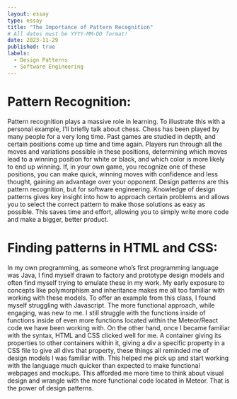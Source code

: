 ```yaml
---
layout: essay
type: essay
title: "The Importance of Pattern Recognition"
# All dates must be YYYY-MM-DD format!
date: 2023-11-29
published: true
labels:
  - Design Patterns
  - Software Engineering
---
```

# Pattern Recognition:

Pattern recognition plays a massive role in learning. To illustrate this with a personal example, I’ll briefly talk about chess. Chess has been played by many people for a very long time. Past games are studied in depth, and certain positions come up time and time again. Players run through all the moves and variations possible in these positions, determining which moves lead to a winning position for white or black, and which color is more likely to end up winning. If, in your own game, you recognize one of these positions, you can make quick, winning moves with confidence and less thought, gaining an advantage over your opponent. Design patterns are this pattern recognition, but for software engineering. Knowledge of design patterns gives key insight into how to approach certain problems and allows you to select the correct pattern to make those solutions as easy as possible. This saves time and effort, allowing you to simply write more code and make a bigger, better product. 

# Finding patterns in HTML and CSS: 


In my own programming, as someone who’s first programming language was Java, I find myself drawn to factory and prototype design models and often find myself trying to emulate these in my work. My early exposure to concepts like polymorphism and inheritance makes me all too familiar with working with these models. To offer an example from this class, I found myself struggling with Javascript. The more functional approach, while engaging, was new to me. I still struggle with the functions inside of functions inside of even more functions located within the Meteor/React code we have been working with. On the other hand, once I became familiar with the syntax, HTML and CSS clicked well for me. A container giving its properties to other containers within it, giving a div a specific property in a CSS file to give all divs that property, these things all reminded me of design models I was familiar with. This helped me pick up and start working with the language much quicker than expected to make functional webpages and mockups. This afforded me more time to think about visual design and wrangle with the more functional code located in Meteor. That is the power of design patterns.   



